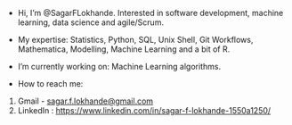* Hi, I’m @SagarFLokhande. 
Interested in  software development, machine learning, data science and agile/Scrum. 

* My expertise: 
Statistics, Python, SQL, Unix Shell, Git Workflows, Mathematica, Modelling, Machine Learning and a bit of R.

* I’m currently working on:
Machine Learning algorithms. 

* How to reach me: 
1. Gmail - sagar.f.lokhande@gmail.com
2. LinkedIn : https://www.linkedin.com/in/sagar-f-lokhande-1550a1250/ 

<!---
SagarFLokhande/SagarFLokhande is a ✨ special ✨ repository because its `README.md` (this file) appears on your GitHub profile.
You can click the Preview link to take a look at your changes.
--->
